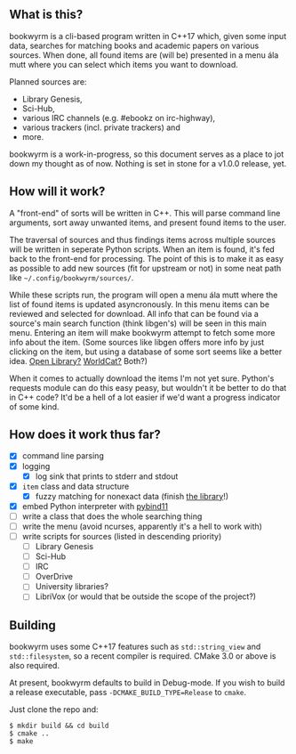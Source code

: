 What is this?
---
bookwyrm is a cli-based program written in C++17 which, given some input data,
searches for matching books and academic papers on various sources.
When done, all found items are (will be) presented in a menu ála mutt where you can select which items you want to download.

Planned sources are:
* Library Genesis,
* Sci-Hub,
* various IRC channels (e.g. #ebookz on irc-highway),
* various trackers (incl. private trackers) and
* more.

bookwyrm is a work-in-progress, so this document serves as a place to jot down my thought as of now.
Nothing is set in stone for a v1.0.0 release, yet.

How will it work?
---
A "front-end" of sorts will be written in C++.
This will parse command line arguments, sort away unwanted items, and present found items to the user.

The traversal of sources and thus findings items across multiple sources will be written in seperate Python scripts.
When an item is found, it's fed back to the front-end for processing.
The point of this is to make it as easy as possible to add new sources (fit for upstream or not) in some neat path like `~/.config/bookwyrm/sources/`.

While these scripts run, the program will open a menu ála mutt where the list of found items is updated asyncronously.
In this menu items can be reviewed and selected for download.
All info that can be found via a source's main search function (think libgen's) will be seen in this main menu.
Entering an item will make bookwyrm attempt to fetch some more info about the item.
(Some sources like libgen offers more info by just clicking on the item,
but using a database of some sort seems like a better idea.
[Open Library?](https://openlibrary.org/)
[WorldCat?](https://www.worldcat.org/)
Both?)

When it comes to actually download the items I'm not yet sure.
Python's requests module can do this easy peasy, but wouldn't it be better to do that in C++ code?
It'd be a hell of a lot easier if we'd want a progress indicator of some kind.

How does it work thus far?
---
- [x] command line parsing
- [x] logging
    - [x] log sink that prints to stderr and stdout
- [x] `item` class and data structure
    - [x] fuzzy matching for nonexact data (finish [the library](https://github.com/Tmplt/fuzzywuzzy)!)
- [x] embed Python interpreter with [pybind11](https://github.com/pybind/pybind11)
- [ ] write a class that does the whole searching thing
- [ ] write the menu (avoid ncurses, apparently it's a hell to work with)
- [ ] write scripts for sources (listed in descending priority)
    - [ ] Library Genesis
    - [ ] Sci-Hub
    - [ ] IRC
    - [ ] OverDrive
    - [ ] University libraries?
    - [ ] LibriVox (or would that be outside the scope of the project?)

Building
---
bookwyrm uses some C++17 features such as `std::string_view` and `std::filesystem`,
so a recent compiler is required.
CMake 3.0 or above is also required.

At present, bookwyrm defaults to build in Debug-mode.
If you wish to build a release executable, pass `-DCMAKE_BUILD_TYPE=Release` to `cmake`.

Just clone the repo and:
```
$ mkdir build && cd build
$ cmake ..
$ make
```
